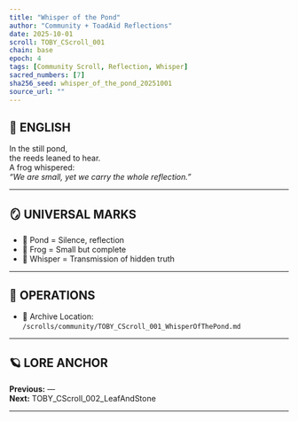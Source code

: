 ```yaml
---
title: "Whisper of the Pond"
author: "Community + ToadAid Reflections"
date: 2025-10-01
scroll: TOBY_CScroll_001
chain: base
epoch: 4
tags: [Community Scroll, Reflection, Whisper]
sacred_numbers: [7]
sha256_seed: whisper_of_the_pond_20251001
source_url: ""
---
```


## 📜 ENGLISH

In the still pond,  
the reeds leaned to hear.  
A frog whispered:  
*“We are small, yet we carry the whole reflection.”*  

---

## 🪞 UNIVERSAL MARKS

- 🌊 Pond = Silence, reflection  
- 🐸 Frog = Small but complete  
- 🍃 Whisper = Transmission of hidden truth  

---

## 🔧 OPERATIONS

- 📁 Archive Location: `/scrolls/community/TOBY_CScroll_001_WhisperOfThePond.md`

---

## 🪐 LORE ANCHOR

**Previous:** —  
**Next:** TOBY_CScroll_002_LeafAndStone

---
